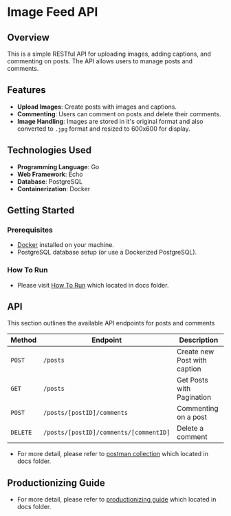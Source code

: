 # Image Feed API

## Overview

This is a simple RESTful API for uploading images, adding captions, and commenting on posts. The API allows users to manage posts and comments.

## Features

- **Upload Images**: Create posts with images and captions.
- **Commenting**: Users can comment on posts and delete their comments.
- **Image Handling**: Images are stored in it's original format and also converted to `.jpg` format and resized to 600x600 for display.

## Technologies Used

- **Programming Language**: Go
- **Web Framework**: Echo
- **Database**: PostgreSQL
- **Containerization**: Docker

## Getting Started

### Prerequisites

- [Docker](https://www.docker.com/get-started) installed on your machine.
- PostgreSQL database setup (or use a Dockerized PostgreSQL).

### How To Run
  - Please visit [How To Run](https://github.com/mfsyahrz/image-feed-api/blob/master/docs/how_to_run.md) which located in docs folder.

## API 

This section outlines the available API endpoints for posts and comments

| Method | Endpoint       | Description               |
|--------|-----------------|---------------------------|
| `POST` | `/posts`      | Create new Post with caption |
| `GET` | `/posts`      | Get Posts with Pagination |
| `POST` | `/posts/[postID]/comments`      | Commenting on a post |
| `DELETE` | `/posts/[postID]/comments/[commentID]`      | Delete a comment |

- For more detail, please refer to [postman collection](https://github.com/mfsyahrz/image-feed-api/blob/master/docs/how_to_run.md) which located in docs folder.

## Productionizing Guide 
- For more detail, please refer to [productionizing guide](https://github.com/mfsyahrz/image-feed-api/blob/main/docs/productionizing_guide.md) which located in docs folder.
